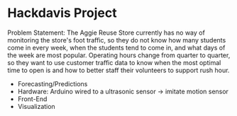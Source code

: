 # Hackdavis Project

Problem Statement: The Aggie Reuse Store currently has no way of monitoring the store's foot traffic, so they do not know how many students come in every week, when the students tend to come in, and what days of the week are most popular. Operating hours change from quarter to quarter, so they want to use customer traffic data to know when the most optimal time to open is and how to better staff their volunteers to support rush hour.

- Forecasting/Predictions
- Hardware: Arduino wired to a ultrasonic sensor -> imitate motion sensor
- Front-End
- Visualization
